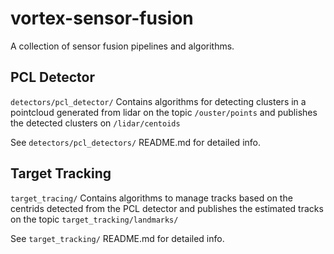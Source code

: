 # vortex-sensor-fusion
A collection of sensor fusion pipelines and algorithms.

## PCL Detector

`detectors/pcl_detector/`
Contains algorithms for detecting clusters in a pointcloud generated from lidar on the topic `/ouster/points` and publishes the detected clusters on `/lidar/centoids`

See `detectors/pcl_detectors/` README.md for detailed info.

## Target Tracking

`target_tracing/`
Contains algorithms to manage tracks based on the centrids detected from the PCL detector and publishes the estimated tracks on the topic `target_tracking/landmarks/`

See `target_tracking/` README.md for detailed info.